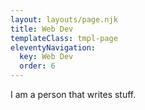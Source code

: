 ```yaml
---
layout: layouts/page.njk
title: Web Dev
templateClass: tmpl-page
eleventyNavigation:
  key: Web Dev
  order: 6
---
```


I am a person that writes stuff.
